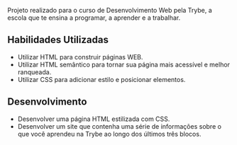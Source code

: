 Projeto realizado para o curso de Desenvolvimento Web pela Trybe, a escola que te ensina a programar, a aprender e a trabalhar.


## Habilidades Utilizadas

- Utilizar HTML para construir páginas WEB.
- Utilizar HTML semântico para tornar sua página mais acessível e melhor ranqueada.
- Utilizar CSS para adicionar estilo e posicionar elementos.


## Desenvolvimento

- Desenvolver uma página HTML estilizada com CSS.
- Desenvolver um site que contenha uma série de informações sobre o que você aprendeu na Trybe ao longo dos últimos três blocos. 
